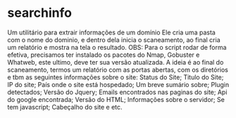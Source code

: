 # searchinfo
Um utilitário para extrair informações de um domínio
Ele cria uma pasta com o nome do dominio, e dentro dela inicia o scaneamento, ao final cria um relatório e mostra na tela o resultado.
OBS: Para o script rodar de forma efetiva, precisamos ter instalado os pacotes do Nmap, Gobuster e Whatweb, este ultimo, deve ter sua versão atualizada.
A ideia é ao final do scaneamento, termos um relatório com as portas abertas, com os diretórios e tbm as seguintes informações sobre o site:
Status do Site;
Titulo do Site;
IP do site;
País onde o site está hospedado;
Um breve sumário sobre;
Plugin detectados;
Versão do Jquery;
Emails encontrados nas paginas do site;
Api do google encontrada;
Versão do HTML;
Informações sobre o servidor;
Se tem javascript;
Cabeçalho do site e etc.
